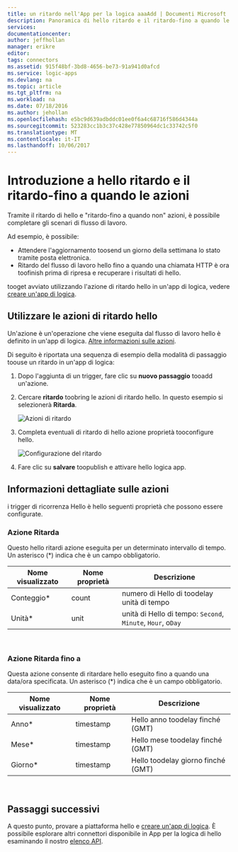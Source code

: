 ```yaml
---
title: un ritardo nell'App per la logica aaaAdd | Documenti Microsoft
description: Panoramica di hello ritardo e il ritardo-fino a quando le azioni e come toouse con un'app per la logica di Azure.
services: 
documentationcenter: 
author: jeffhollan
manager: erikre
editor: 
tags: connectors
ms.assetid: 915f48bf-3bd8-4656-be73-91a941d0afcd
ms.service: logic-apps
ms.devlang: na
ms.topic: article
ms.tgt_pltfrm: na
ms.workload: na
ms.date: 07/18/2016
ms.author: jehollan
ms.openlocfilehash: e5bc9d639adbddc01ee0f6a4c68716f586d4344a
ms.sourcegitcommit: 523283cc1b3c37c428e77850964dc1c33742c5f0
ms.translationtype: MT
ms.contentlocale: it-IT
ms.lasthandoff: 10/06/2017
---
```

# <a name="get-started-with-hello-delay-and-delay-until-actions"></a>Introduzione a hello ritardo e il ritardo-fino a quando le azioni
Tramite il ritardo di hello e "ritardo-fino a quando non" azioni, è possibile completare gli scenari di flusso di lavoro.

Ad esempio, è possibile:

* Attendere l'aggiornamento toosend un giorno della settimana lo stato tramite posta elettronica.
* Ritardo del flusso di lavoro hello fino a quando una chiamata HTTP è ora toofinish prima di ripresa e recuperare i risultati di hello.

tooget avviato utilizzando l'azione di ritardo hello in un'app di logica, vedere [creare un'app di logica](../logic-apps/logic-apps-create-a-logic-app.md).

## <a name="use-hello-delay-actions"></a>Utilizzare le azioni di ritardo hello
Un'azione è un'operazione che viene eseguita dal flusso di lavoro hello è definito in un'app di logica. [Altre informazioni sulle azioni](connectors-overview.md).

Di seguito è riportata una sequenza di esempio della modalità di passaggio toouse un ritardo in un'app di logica:

1. Dopo l'aggiunta di un trigger, fare clic su **nuovo passaggio** tooadd un'azione.
2. Cercare **ritardo** toobring le azioni di ritardo hello. In questo esempio si selezionerà **Ritarda**.
   
    ![Azioni di ritardo](./media/connectors-native-delay/using-action-1.png)
3. Completa eventuali di ritardo di hello azione proprietà tooconfigure hello.
   
    ![Configurazione del ritardo](./media/connectors-native-delay/using-action-2.png)
4. Fare clic su **salvare** toopublish e attivare hello logica app.

## <a name="action-details"></a>Informazioni dettagliate sulle azioni
i trigger di ricorrenza Hello è hello seguenti proprietà che possono essere configurate.

### <a name="delay-action"></a>Azione Ritarda
Questo hello ritardi azione eseguita per un determinato intervallo di tempo.
Un asterisco (*) indica che è un campo obbligatorio.

| Nome visualizzato | Nome proprietà | Descrizione |
| --- | --- | --- |
| Conteggio* |count |numero di Hello di toodelay unità di tempo |
| Unità* |unit |unità di Hello di tempo: `Second`, `Minute`, `Hour`, o`Day` |

<br>

### <a name="delay-until-action"></a>Azione Ritarda fino a
Questa azione consente di ritardare hello eseguito fino a quando una data/ora specificata.
Un asterisco (*) indica che è un campo obbligatorio.

| Nome visualizzato | Nome proprietà | Descrizione |
| --- | --- | --- |
| Anno* |timestamp |Hello anno toodelay finché (GMT) |
| Mese* |timestamp |Hello mese toodelay finché (GMT) |
| Giorno* |timestamp |Hello toodelay giorno finché (GMT) |

<br>

## <a name="next-steps"></a>Passaggi successivi
A questo punto, provare a piattaforma hello e [creare un'app di logica](../logic-apps/logic-apps-create-a-logic-app.md). È possibile esplorare altri connettori disponibile in App per la logica di hello esaminando il nostro [elenco API](apis-list.md).

